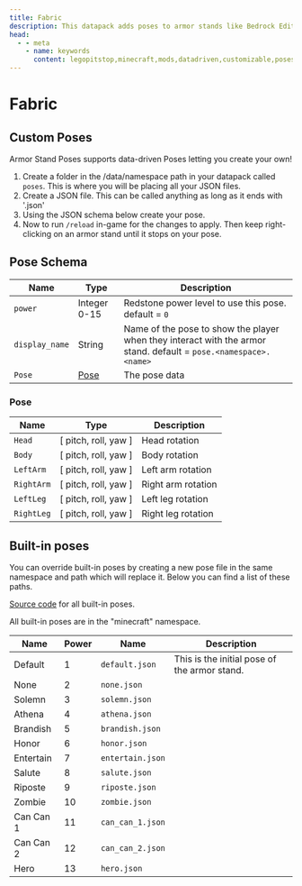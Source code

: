 ```yaml
---
title: Fabric
description: This datapack adds poses to armor stands like Bedrock Edition. Redstone is the same as bedrock. You can even create your data-driven poses!
head:
  - - meta
    - name: keywords
      content: legopitstop,minecraft,mods,datadriven,customizable,poses,armorstand,datapack,fabricmc
---
```


# Fabric

## Custom Poses

Armor Stand Poses supports data-driven Poses letting you create your own!

1. Create a folder in the /data/namespace path in your datapack called `poses`. This is where you will be placing all your JSON files.
2. Create a JSON file. This can be called anything as long as it ends with '.json'
3. Using the JSON schema below create your pose.
4. Now to run `/reload` in-game for the changes to apply. Then keep right-clicking on an armor stand until it stops on your pose.

## Pose Schema

| Name           | Type          | Description                                                                                                      |
| -------------- | ------------- | ---------------------------------------------------------------------------------------------------------------- |
| `power`        | Integer 0-15  | Redstone power level to use this pose. default = `0`                                                             |
| `display_name` | String        | Name of the pose to show the player when they interact with the armor stand. default = `pose.<namespace>.<name>` |
| `Pose`         | [Pose](#pose) | The pose data                                                                                                    |

### Pose

| Name       | Type                 | Description        |
| ---------- | -------------------- | ------------------ |
| `Head`     | [ pitch, roll, yaw ] | Head rotation      |
| `Body`     | [ pitch, roll, yaw ] | Body rotation      |
| `LeftArm`  | [ pitch, roll, yaw ] | Left arm rotation  |
| `RightArm` | [ pitch, roll, yaw ] | Right arm rotation |
| `LeftLeg`  | [ pitch, roll, yaw ] | Left leg rotation  |
| `RightLeg` | [ pitch, roll, yaw ] | Right leg rotation |

## Built-in poses

You can override built-in poses by creating a new pose file in the same namespace and path which will replace it. Below you can find a list of these paths.

[Source code](https://github.com/legopitstop/Fabric/tree/main/Armorstand_Poses/src/main/resources/data/minecraft/poses) for all built-in poses.

All built-in poses are in the "minecraft" namespace.

| Name      | Power | Name             | Description                                  |
| --------- | ----- | ---------------- | -------------------------------------------- |
| Default   | 1     | `default.json`   | This is the initial pose of the armor stand. |
| None      | 2     | `none.json`      |                                              |
| Solemn    | 3     | `solemn.json`    |                                              |
| Athena    | 4     | `athena.json`    |                                              |
| Brandish  | 5     | `brandish.json`  |                                              |
| Honor     | 6     | `honor.json`     |                                              |
| Entertain | 7     | `entertain.json` |                                              |
| Salute    | 8     | `salute.json`    |                                              |
| Riposte   | 9     | `riposte.json`   |                                              |
| Zombie    | 10    | `zombie.json`    |                                              |
| Can Can 1 | 11    | `can_can_1.json` |                                              |
| Can Can 2 | 12    | `can_can_2.json` |                                              |
| Hero      | 13    | `hero.json`      |                                              |
